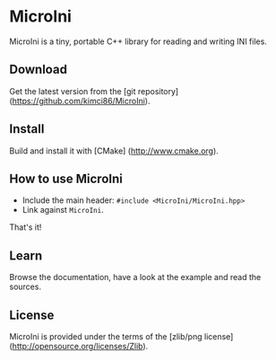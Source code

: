# MicroIni

MicroIni is a tiny, portable C++ library for reading and writing INI files.

## Download
Get the latest version from the [git repository] (https://github.com/kimci86/MicroIni).

## Install
Build and install it with [CMake] (http://www.cmake.org).

## How to use MicroIni
- Include the main header: `#include <MicroIni/MicroIni.hpp>`
- Link against `MicroIni`.

That's it!

## Learn
Browse the documentation, have a look at the example and read the sources.

## License
MicroIni is provided under the terms of the [zlib/png license] (http://opensource.org/licenses/Zlib).
